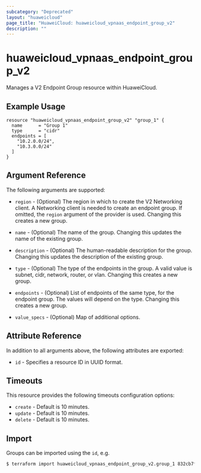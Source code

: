```yaml
---
subcategory: "Deprecated"
layout: "huaweicloud"
page_title: "HuaweiCloud: huaweicloud_vpnaas_endpoint_group_v2"
description: ""
---
```


# huaweicloud_vpnaas_endpoint_group_v2

Manages a V2 Endpoint Group resource within HuaweiCloud.

## Example Usage

```hcl
resource "huaweicloud_vpnaas_endpoint_group_v2" "group_1" {
  name      = "Group 1"
  type      = "cidr"
  endpoints = [
    "10.2.0.0/24",
    "10.3.0.0/24"
  ]
}
```

## Argument Reference

The following arguments are supported:

* `region` - (Optional) The region in which to create the V2 Networking client. A Networking client is needed to create
  an endpoint group. If omitted, the
  `region` argument of the provider is used. Changing this creates a new group.

* `name` - (Optional) The name of the group. Changing this updates the name of the existing group.

* `description` - (Optional) The human-readable description for the group. Changing this updates the description of the
  existing group.

* `type` - (Optional) The type of the endpoints in the group. A valid value is subnet, cidr, network, router, or vlan.
  Changing this creates a new group.

* `endpoints` - (Optional) List of endpoints of the same type, for the endpoint group. The values will depend on the
  type. Changing this creates a new group.

* `value_specs` - (Optional) Map of additional options.

## Attribute Reference

In addition to all arguments above, the following attributes are exported:

* `id` - Specifies a resource ID in UUID format.

## Timeouts

This resource provides the following timeouts configuration options:

* `create` - Default is 10 minutes.
* `update` - Default is 10 minutes.
* `delete` - Default is 10 minutes.

## Import

Groups can be imported using the `id`, e.g.

```bash
$ terraform import huaweicloud_vpnaas_endpoint_group_v2.group_1 832cb7f3-59fe-40cf-8f64-8350ffc03272
```
